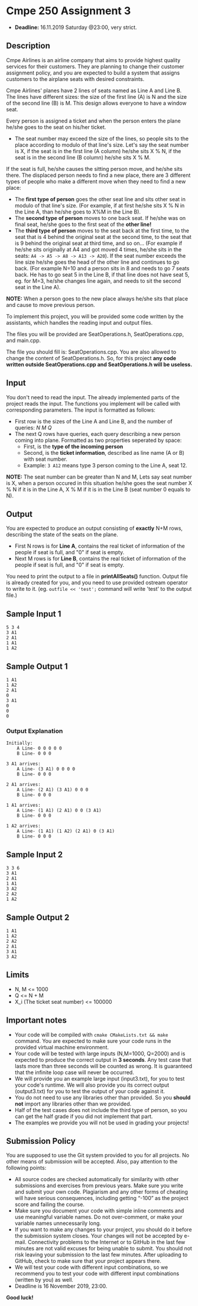 # Cmpe 250 Assignment 3

* **Deadline:** 16.11.2019 Saturday @23:00, very strict.

## Description
Cmpe Airlines is an airline company that aims to provide highest quality services for their customers. They are planning to change their customer assignment policy, and you are expected to build a system that assigns customers to the airplane seats with desired constraints.

Cmpe Airlines' planes have 2 lines of seats named as Line A and Line B. The lines have different sizes: the size of the first line (A) is N and the size of the second line (B) is M. This design allows everyone to have a window seat.


Every person is assigned a ticket and when the person enters the plane he/she goes to the seat on his/her ticket. 

* The seat number may exceed the size of the lines, so people sits to the place according to modulo of that line's size. Let's say the seat number is X, if the seat is in the first line (A column) he/she sits X % N, if the seat is in the second line (B column) he/she sits X % M. 


If the seat is full, he/she causes the sitting person move, and he/she sits there. The displaced person needs to find a new place, there are 3 different types of people who make a different move when they need to find a new place:

* The **first type of person** goes the other seat line and sits other seat in modulo of that line's size. (For example, if at first he/she sits X % N in the Line A, than he/she goes to X%M in the Line B).
* The **second type of person** moves to one back seat. If he/she was on final seat, he/she goes to the first seat of the **other line!**
* The **third type of person** moves to the seat back at the first time, to the seat that is 4 behind the original seat at the second time, to the seat that is 9 behind the original seat at third time, and so on... (For example if he/she sits originally at A4 and got moved 4 times, he/she sits in the seats: `A4 -> A5 -> A8 -> A13 -> A20`). If the seat number exceeds the line size he/she goes the head of the other line and continues to go back. (For example N=10 and a person sits in 8 and needs to go 7 seats back. He has to go seat 5 in the Line B, if that line does not have seat 5, eg. for M=3, he/she changes line again, and needs to sit the second seat in the Line A). 

**NOTE:** When a person goes to the new place always he/she sits that place and cause to move previous person.

To implement this project, you will be provided some code written by the assistants, which handles the reading input and output files. 

The files you will be provided are SeatOperations.h, SeatOperations.cpp, and main.cpp.

The file you should fill is: SeatOperations.cpp. You are also allowed to change the content of SeatOperations.h. So, for this project **any code written outside SeatOperations.cpp and SeatOperations.h will be useless.**

## Input
You don't need to read the input. The already implemented parts of the project reads the input. The functions you implement will be called with corresponding parameters.
The input is formatted as follows:

- First row is the sizes of the Line A and Line B, and the number of queries: *N* *M* *Q*
- The next Q rows have queries, each query describing a new person coming into plane. Formatted as two properties seperated by space:
    - First, is the **type of the incoming person**
    - Second, is the **ticket information**, described as line name (A or B) with seat number.
    - Example: `3 A12` means type 3 person coming to the Line A, seat 12.

**NOTE:** The seat number can be greater than N and M, Lets say seat number is X, when a person occured in this situation he/she goes the seat number X % N if it is in the Line A, X % M if it is in the Line B (seat number 0 equals to N).

## Output

You are expected to produce an output consisting of **exactly** N+M rows, describing the state of the seats on the plane.
* First N rows is for **Line A**, contains the real ticket of information of the people if seat is full, and "0" if seat is empty. 
* Next M rows is for **Line B**, contains the real ticket of information of the people if seat is full, and "0" if seat is empty. 


You need to print the output to a file in **printAllSeats()** function. Output file is already created for you, and you need to use provided ostream operator to write to it. (eg. `outfile << 'test';` command will write 'test' to the output file.) 
 

## Sample Input 1


```
5 3 4
3 A1
2 A1
1 A1
1 A2
```

## Sample Output 1

```
1 A1
1 A2
2 A1
0
3 A1
0
0
0

```
### Output Explanation
```
Initially:
    A Line- 0 0 0 0 0 
    B Line- 0 0 0

3 A1 arrives:
    A Line- (3 A1) 0 0 0 0 
    B Line- 0 0 0

2 A1 arrives:
    A Line- (2 A1) (3 A1) 0 0 0 
    B Line- 0 0 0

1 A1 arrives:
    A Line- (1 A1) (2 A1) 0 0 (3 A1) 
    B Line- 0 0 0

1 A2 arrives:
    A Line- (1 A1) (1 A2) (2 A1) 0 (3 A1) 
    B Line- 0 0 0
```



## Sample Input 2

```
3 3 6
3 A1
2 A1
1 A1
3 A2
2 A2
1 A2
```

## Sample Output 2

```
1 A1
1 A2
2 A2
2 A1
3 A1
3 A2

```
## Limits
* N, M <= 1000
* Q <= N + M
* X_i (The ticket seat number) <= 100000

## Important notes

* Your code will be compiled with `cmake CMakeLists.txt && make` command. You are expected to make sure your code runs in the provided virtual machine environment.
* Your code will be tested with large inputs (N,M=1000, Q=2000) and is expected to produce the correct output in **3 seconds**. Any test case that lasts more than three seconds will be counted as wrong. It is guaranteed that the infinite loop case will never be occurred.
* We will provide you an example large input (input3.txt), for you to test your code's runtime. We will also provide you its correct output (output3.txt) for you to test the output of your code against it.
* You do not need to use any libraries other than provided. So you **should not** import any libraries other than we provided.
* Half of the test cases does not include the third type of person, so you can get the half grade if you did not implement that part.
* The examples we provide you will not be used in grading your projects!


## Submission Policy
You are supposed to use the Git system provided to you for all projects. No other means of submission will be accepted. Also, pay attention to the following points:

* All source codes are checked automatically for similarity with other submissions and exercises from previous years. Make sure you write and submit your own code. Plagiarism and any other forms of cheating will have serious consequences, including getting “-100” as the project score and failing the course.
* Make sure you document your code with simple inline comments and use meaningful variable names. Do not over-comment, or make your variable names unnecessarily long.
* If you want to make any changes to your project, you should do it before the submission system closes. Your changes will not be accepted by e-mail. Connectivity problems to the Internet or to GitHub in the last few minutes are not valid excuses for being unable to submit. You should not risk leaving your submission to the last few minutes. After uploading to GitHub, check to make sure that your project appears there.
* We will test your code with different input combinations, so we recommend you to test your code with different input combinations (written by you) as well.
* Deadline is 16 November 2019, 23:00. 

**Good luck!**
